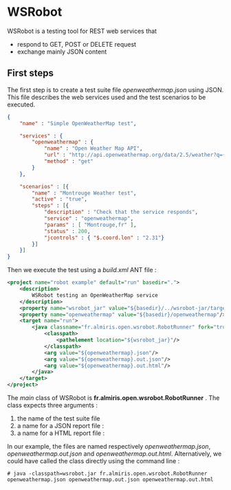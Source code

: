 # WSRobot

WSRobot is a testing tool for REST web services that

- respond to GET, POST or DELETE request
- exchange mainly JSON content
 
## First steps

The first step is to create a test suite file *openweathermap.json* using JSON. This file describes the web services used and the test scenarios to be executed.

```JSON
{
	"name" : "Simple OpenWeatherMap test",

	"services" : {
		"openweathermap" : { 
			"name" : "Open Weather Map API", 
			"url" : "http://api.openweathermap.org/data/2.5/weather?q={0}", 
			"method" : "get" 
		}
	},

	"scenarios" : [{	
		"name" : "Montrouge Weather test",
		"active" : "true",
		"steps" : [{ 
			"description" : "Check that the service responds", 
			"service" : "openweathermap", 
			"params" : [ "Montrouge,fr" ], 
			"status" : 200, 
			"jcontrols" : { "$.coord.lon" : "2.31"} 
		}]
	}]
}
```

Then we execute the test using a *build.xml* ANT file :

```XML
<project name="robot example" default="run" basedir=".">
	<description>
		WSRobot testing an OpenWeatherMap service
	</description>
	<property name="wsrobot_jar" value="${basedir}/../wsrobot-jar/target/wsrobot.jar"/>
	<property name="openweathermap" value="${basedir}/openweathermap"/>
   	<target name="run">
	    <java classname="fr.almiris.open.wsrobot.RobotRunner" fork="true">
			<classpath>
	           	<pathelement location="${wsrobot_jar}"/>
	        </classpath>
          	<arg value="${openweathermap}.json"/>
	        <arg value="${openweathermap}.out.json"/>
	        <arg value="${openweathermap}.out.html"/>
		</java>
	</target>
</project>
```

The *main* class of WSRobot is **fr.almiris.open.wsrobot.RobotRunner** . The class expects three arguments :

1. the name of the test suite file
2. a name for a JSON report file : 
3. a name for a HTML report file : 

In our example, the files are named respectively *openweathermap.json*, *openweathermap.out.json* and *openweathermap.out.html*. 
Alternatively, we could have called the class directly using the command line :

```Shell
# java -classpath=wsrobot.jar fr.almiris.open.wsrobot.RobotRunner openweathermap.json openweathermap.out.json openweathermap.out.html
```

